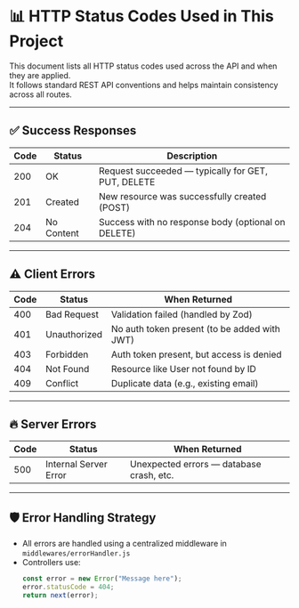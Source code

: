 # 📊 HTTP Status Codes Used in This Project

This document lists all HTTP status codes used across the API and when they are applied.  
It follows standard REST API conventions and helps maintain consistency across all routes.

---

## ✅ Success Responses

| Code | Status             | Description                                      |
|------|--------------------|--------------------------------------------------|
| 200  | OK                 | Request succeeded — typically for GET, PUT, DELETE |
| 201  | Created            | New resource was successfully created (POST)    |
| 204  | No Content         | Success with no response body (optional on DELETE) |

---

## ⚠️ Client Errors

| Code | Status             | When Returned                                  |
|------|--------------------|-------------------------------------------------|
| 400  | Bad Request        | Validation failed (handled by Zod)             |
| 401  | Unauthorized       | No auth token present (to be added with JWT)   |
| 403  | Forbidden          | Auth token present, but access is denied       |
| 404  | Not Found          | Resource like User not found by ID             |
| 409  | Conflict           | Duplicate data (e.g., existing email)          |

---

## 🔥 Server Errors

| Code | Status             | When Returned                                  |
|------|--------------------|-------------------------------------------------|
| 500  | Internal Server Error | Unexpected errors — database crash, etc. |

---

## 🛡️ Error Handling Strategy

- All errors are handled using a centralized middleware in `middlewares/errorHandler.js`
- Controllers use:
  ```js
  const error = new Error("Message here");
  error.statusCode = 404;
  return next(error);
